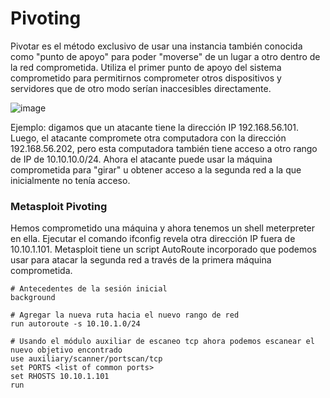 # Pivoting
Pivotar es el método exclusivo de usar una instancia también conocida como "punto de apoyo" para poder "moverse" de un lugar a otro dentro de la red comprometida. Utiliza el primer punto de apoyo del sistema comprometido para permitirnos comprometer otros dispositivos y servidores que de otro modo serían inaccesibles directamente.

![image](https://user-images.githubusercontent.com/69023634/170847883-8c25c85a-620f-4366-b28d-674b87f58c3f.png)

Ejemplo: digamos que un atacante tiene la dirección IP 192.168.56.101. Luego, el atacante compromete otra computadora con la dirección 192.168.56.202, pero esta computadora también tiene acceso a otro rango de IP de 10.10.10.0/24. Ahora el atacante puede usar la máquina comprometida para "girar" u obtener acceso a la segunda red a la que inicialmente no tenía acceso.

### Metasploit Pivoting
Hemos comprometido una máquina y ahora tenemos un shell meterpreter en ella. Ejecutar el comando ifconfig revela otra dirección IP fuera de 10.10.1.101. Metasploit tiene un script AutoRoute incorporado que podemos usar para atacar la segunda red a través de la primera máquina comprometida.


```
# Antecedentes de la sesión inicial
background

# Agregar la nueva ruta hacia el nuevo rango de red
run autoroute -s 10.10.1.0/24

# Usando el módulo auxiliar de escaneo tcp ahora podemos escanear el nuevo objetivo encontrado
use auxiliary/scanner/portscan/tcp
set PORTS <list of common ports>
set RHOSTS 10.10.1.101
run
```
